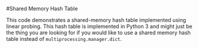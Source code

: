 #Shared Memory Hash Table

This code demonstrates a shared-memory hash table implemented using linear probing. This hash table is implemented in Python 3 and might just be the thing you are looking for if you would like to use a shared memory hash table instead of `multiprocessing.manager.dict`.
